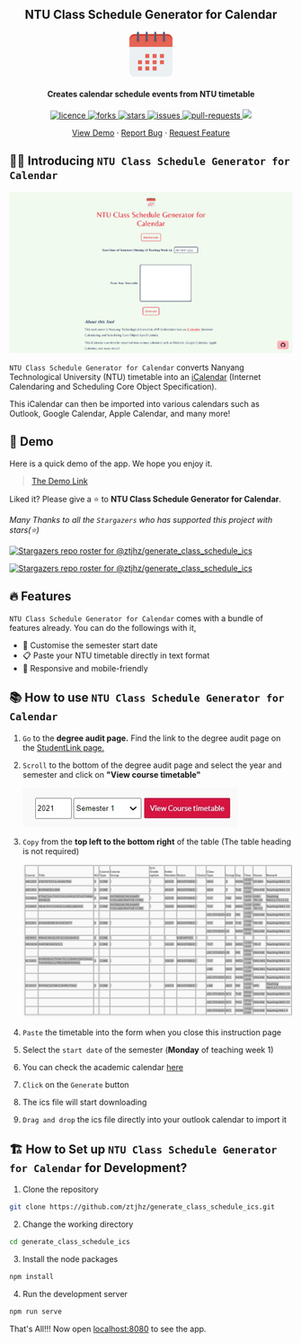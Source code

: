 <h2 align="center">NTU Class Schedule Generator for Calendar</h2>

<p align="center">
<img src="src/images/icon.png" alt="icon" width="80" />
</p>

<h4 align="center">Creates calendar schedule events from NTU timetable</h4>

<p align="center">
<a href="https://github.com/ztjhz/generate_class_schedule_ics/blob/master/LICENSE" target="blank">
<img src="https://img.shields.io/github/license/ztjhz/generate_class_schedule_ics?style=flat-square" alt="licence" />
</a>
<a href="https://github.com/ztjhz/generate_class_schedule_ics/fork" target="blank">
<img src="https://img.shields.io/github/forks/ztjhz/generate_class_schedule_ics?style=flat-square" alt="forks"/>
</a>
<a href="https://github.com/ztjhz/generate_class_schedule_ics/stargazers" target="blank">
<img src="https://img.shields.io/github/stars/ztjhz/generate_class_schedule_ics?style=flat-square" alt="stars"/>
</a>
<a href="https://github.com/ztjhz/generate_class_schedule_ics/issues" target="blank">
<img src="https://img.shields.io/github/issues/ztjhz/generate_class_schedule_ics?style=flat-square" alt="issues"/>
</a>
<a href="https://github.com/ztjhz/generate_class_schedule_ics/pulls" target="blank">
<img src="https://img.shields.io/github/issues-pr/ztjhz/generate_class_schedule_ics?style=flat-square" alt="pull-requests"/>
</a>
<a href="https://twitter.com/intent/tweet?text=👋%20Check%20this%20amazing%20repo%20https://github.com/ztjhz/generate_class_schedule_ics,%20created%20by%20@nikushii_"><img src="https://img.shields.io/twitter/url?label=Share%20on%20Twitter&style=social&url=https%3A%2F%2Fgithub.com%ztjhz%2Fgenerate_class_schedule_ics"></a>
</p>

<p align="center">
    <a href="https://ntu-calendar.tjh.sg">View Demo</a>
    ·
    <a href="https://github.com/ztjhz/generate_class_schedule_ics/issues/new/choose">Report Bug</a>
    ·
    <a href="https://github.com/ztjhz/generate_class_schedule_ics/issues/new/choose">Request Feature</a>
</p>

## 👋🏻 Introducing `NTU Class Schedule Generator for Calendar`

![Demo](src/images/demo.png)

`NTU Class Schedule Generator for Calendar` converts Nanyang Technological University (NTU) timetable into an [iCalendar](https://en.wikipedia.org/wiki/ICalendar) (Internet Calendaring and Scheduling Core Object Specification).

This iCalendar can then be imported into various calendars such as Outlook, Google Calendar, Apple Calendar, and many more!

## 🚀 Demo

Here is a quick demo of the app. We hope you enjoy it.

> [The Demo Link](https://ntu-calendar.tjh.sg)

Liked it? Please give a ⭐️ to <b>NTU Class Schedule Generator for Calendar</b>.

_Many Thanks to all the `Stargazers` who has supported this project with stars(⭐)_

[![Stargazers repo roster for @ztjhz/generate_class_schedule_ics](https://reporoster.com/stars/ztjhz/generate_class_schedule_ics)](https://github.com/ztjhz/generate_class_schedule_ics/stargazers#gh-light-mode-only)

[![Stargazers repo roster for @ztjhz/generate_class_schedule_ics](https://reporoster.com/stars/dark/ztjhz/generate_class_schedule_ics)](https://github.com/ztjhz/generate_class_schedule_ics/stargazers#gh-dark-mode-only)

## 🔥 Features

`NTU Class Schedule Generator for Calendar` comes with a bundle of features already. You can do the followings with it,

- 📅 Customise the semester start date
- 📋 Paste your NTU timetable directly in text format
- 📱 Responsive and mobile-friendly

## 📚 How to use `NTU Class Schedule Generator for Calendar`

1. `Go` to the **degree audit page.** Find the link to the degree audit page on the [StudentLink page.](https://venus2.wis.ntu.edu.sg/intulinks/ug/login.aspx)

2. `Scroll` to the bottom of the degree audit page and select the year and semester and click on **"View course timetable"**

   ![generate_course_timetable.jpeg](src/images/generate_course_timetable.jpeg)

3. `Copy` from the **top left to the bottom right** of the table (The table heading is not required)

   ![images/copy.jpeg](src/images/copy.jpeg)

4. `Paste` the timetable into the form when you close this instruction page

5. Select the `start date` of the semester (**Monday** of teaching week 1)

6. You can check the academic calendar [here](https://www.ntu.edu.sg/admissions/matriculation/academic-calendars)

7. `Click` on the `Generate` button

8. The ics file will start downloading

9. `Drag and drop` the ics file directly into your outlook calendar to import it

## 🏗️ How to Set up `NTU Class Schedule Generator for Calendar` for Development?

1. Clone the repository

```bash
git clone https://github.com/ztjhz/generate_class_schedule_ics.git
```

2. Change the working directory

```bash
cd generate_class_schedule_ics
```

3. Install the node packages

```bash
npm install
```

4. Run the development server

```bash
npm run serve
```

That's All!!! Now open [localhost:8080](http://localhost:8080/) to see the app.
